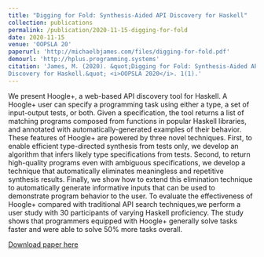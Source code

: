 ```yaml
---
title: "Digging for Fold: Synthesis-Aided API Discovery for Haskell"
collection: publications
permalink: /publication/2020-11-15-digging-for-fold
date: 2020-11-15
venue: 'OOPSLA 20'
paperurl: 'http://michaelbjames.com/files/digging-for-fold.pdf'
demourl: 'http://hplus.programming.systems'
citation: 'James, M. (2020). &quot;Digging for Fold: Synthesis-Aided API
Discovery for Haskell.&quot; <i>OOPSLA 2020</i>. 1(1).'
---
```


We present Hoogle+, a web-based API discovery tool for Haskell. A Hoogle+ user
can specify a programming task using either a type, a set of input-output tests,
or both. Given a specification, the tool returns a list of matching programs
composed from functions in popular Haskell libraries, and annotated with
automatically-generated examples of their behavior. These features of Hoogle+ are
powered by three novel techniques. First, to enable efficient type-directed
synthesis from tests only, we develop an algorithm that infers likely type
specifications from tests. Second, to return high-quality programs even with
ambiguous specifications, we develop a technique that automatically eliminates
meaningless and repetitive synthesis results. Finally, we show how to extend
this elimination technique to automatically generate informative inputs that can be
used to demonstrate program behavior to the user. To evaluate the effectiveness
of Hoogle+ compared with traditional API search techniques,we perform a user study
with 30 participants of varying Haskell proficiency. The study shows that
programmers equipped with Hoogle+ generally solve tasks faster and were able to
solve 50% more tasks overall.

[Download paper here]({{site.baseurl}}/files/digging-for-fold.pdf)
